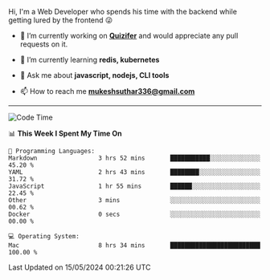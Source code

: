 Hi, I'm a Web Developer who spends his time with the backend while getting lured by the frontend 😜

- 🔭 I’m currently working on **[Quizifer](https://github.com/SutharMukesh/Quizifer/)** and would appreciate any pull requests on it.

- 🌱 I’m currently learning **redis, kubernetes**

- 💬 Ask me about **javascript, nodejs, CLI tools**

- 📫 How to reach me **mukeshsuthar336@gmail.com**

---
<!--START_SECTION:waka-->
![Code Time](http://img.shields.io/badge/Code%20Time-2%2C958%20hrs%2023%20mins-blue)

📊 **This Week I Spent My Time On** 

```text
💬 Programming Languages: 
Markdown                 3 hrs 52 mins       ███████████░░░░░░░░░░░░░░   45.20 % 
YAML                     2 hrs 43 mins       ████████░░░░░░░░░░░░░░░░░   31.72 % 
JavaScript               1 hr 55 mins        ██████░░░░░░░░░░░░░░░░░░░   22.45 % 
Other                    3 mins              ░░░░░░░░░░░░░░░░░░░░░░░░░   00.62 % 
Docker                   0 secs              ░░░░░░░░░░░░░░░░░░░░░░░░░   00.00 % 

💻 Operating System: 
Mac                      8 hrs 34 mins       █████████████████████████   100.00 % 
```


 Last Updated on 15/05/2024 00:21:26 UTC
<!--END_SECTION:waka-->
